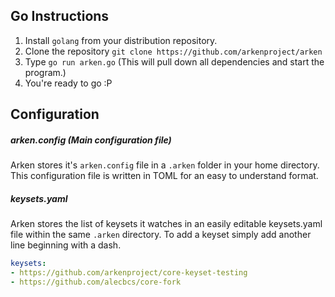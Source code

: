 ## Go Instructions

1. Install `golang` from your distribution repository.
2. Clone the repository `git clone https://github.com/arkenproject/arken`
3. Type `go run arken.go` (This will pull down all dependencies and start the program.)
4. You're ready to go :P

## Configuration

##### arken.config (Main configuration file)

Arken stores it's `arken.config` file in a `.arken` folder in your home directory. This configuration file is written in TOML for an easy to understand format.

##### keysets.yaml

Arken stores the list of keysets it watches in an easily editable keysets.yaml file within the same `.arken` directory. To add a keyset simply add another line beginning with a dash.

```yaml
keysets:
- https://github.com/arkenproject/core-keyset-testing
- https://github.com/alecbcs/core-fork
```
